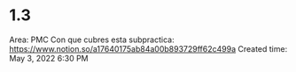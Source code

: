 # 1.3

Area: PMC
Con que cubres esta subpractica: 
https://www.notion.so/a17640175ab84a00b893729ff62c499a 
Created time: May 3, 2022 6:30 PM